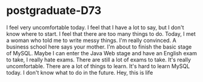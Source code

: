 # postgraduate-D73
I feel very uncomfortable today. I feel that I have a lot to say, but I don't know where to start. I feel that there are too many things to do. Today, I met a woman who told me to write messy things. I'm really convinced. A business school here says your mother. I'm about to finish the basic stage of MySQL. Maybe I can enter the Java Web stage and have an English exam to take, I really hate exams. There are still a lot of exams to take. It's really uncomfortable. There are a lot of things to learn. It's hard to learn MySQL today. I don't know what to do in the future. Hey, this is life
